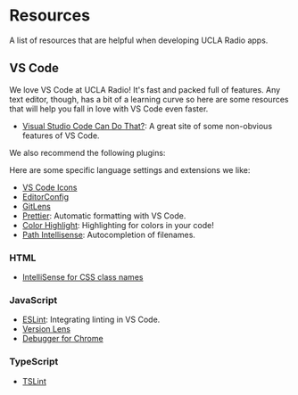 # Resources

A list of resources that are helpful when developing UCLA Radio apps.

## VS Code

We love VS Code at UCLA Radio! It's fast and packed full of features. Any text
editor, though, has a bit of a learning curve so here are some resources that
will help you fall in love with VS Code even faster.

* [Visual Studio Code Can Do That?](http://vscodecandothat.com): A great site of
  some non-obvious features of VS Code.

We also recommend the following plugins:

Here are some specific language settings and extensions we like:

* [VS Code Icons](https://marketplace.visualstudio.com/items?itemName=robertohuertasm.vscode-icons)
* [EditorConfig](https://marketplace.visualstudio.com/items?itemName=EditorConfig.EditorConfig)
* [GitLens](https://marketplace.visualstudio.com/items?itemName=eamodio.gitlens)
* [Prettier](https://marketplace.visualstudio.com/items?itemName=esbenp.prettier-vscode):
  Automatic formatting with VS Code.
* [Color Highlight](https://marketplace.visualstudio.com/items?itemName=naumovs.color-highlight):
  Highlighting for colors in your code!
* [Path Intellisense](https://marketplace.visualstudio.com/items?itemName=christian-kohler.path-intellisense):
  Autocompletion of filenames.

### HTML

* [IntelliSense for CSS class names](https://marketplace.visualstudio.com/items?itemName=Zignd.html-css-class-completion#overview)

### JavaScript

* [ESLint](https://marketplace.visualstudio.com/items?itemName=dbaeumer.vscode-eslint):
  Integrating linting in VS Code.
* [Version Lens](https://marketplace.visualstudio.com/items?itemName=pflannery.vscode-versionlens)
* [Debugger for Chrome](https://marketplace.visualstudio.com/items?itemName=msjsdiag.debugger-for-chrome)

### TypeScript

* [TSLint](https://marketplace.visualstudio.com/items?itemName=eg2.tslint)
